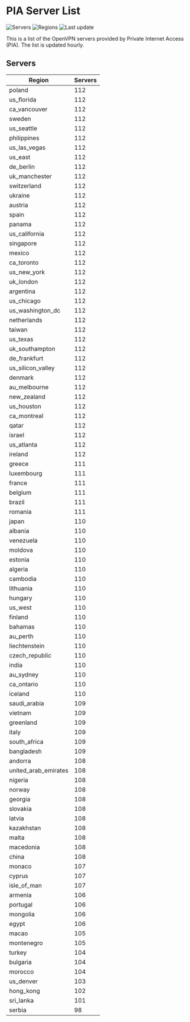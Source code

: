 # PIA Server List

![Servers](https://img.shields.io/badge/servers-10,637-blue) ![Regions](https://img.shields.io/badge/regions-97-blue) ![Last update](https://img.shields.io/badge/last_updated-Mon_Apr_29_02:33:34_GMT_2024-blue)

This is a list of the OpenVPN servers provided by Private Internet Access (PIA). The list is updated hourly.

## Servers
| Region               | Servers |
|----------------------|---------|
| poland | 112 |
| us_florida | 112 |
| ca_vancouver | 112 |
| sweden | 112 |
| us_seattle | 112 |
| philippines | 112 |
| us_las_vegas | 112 |
| us_east | 112 |
| de_berlin | 112 |
| uk_manchester | 112 |
| switzerland | 112 |
| ukraine | 112 |
| austria | 112 |
| spain | 112 |
| panama | 112 |
| us_california | 112 |
| singapore | 112 |
| mexico | 112 |
| ca_toronto | 112 |
| us_new_york | 112 |
| uk_london | 112 |
| argentina | 112 |
| us_chicago | 112 |
| us_washington_dc | 112 |
| netherlands | 112 |
| taiwan | 112 |
| us_texas | 112 |
| uk_southampton | 112 |
| de_frankfurt | 112 |
| us_silicon_valley | 112 |
| denmark | 112 |
| au_melbourne | 112 |
| new_zealand | 112 |
| us_houston | 112 |
| ca_montreal | 112 |
| qatar | 112 |
| israel | 112 |
| us_atlanta | 112 |
| ireland | 112 |
| greece | 111 |
| luxembourg | 111 |
| france | 111 |
| belgium | 111 |
| brazil | 111 |
| romania | 111 |
| japan | 110 |
| albania | 110 |
| venezuela | 110 |
| moldova | 110 |
| estonia | 110 |
| algeria | 110 |
| cambodia | 110 |
| lithuania | 110 |
| hungary | 110 |
| us_west | 110 |
| finland | 110 |
| bahamas | 110 |
| au_perth | 110 |
| liechtenstein | 110 |
| czech_republic | 110 |
| india | 110 |
| au_sydney | 110 |
| ca_ontario | 110 |
| iceland | 110 |
| saudi_arabia | 109 |
| vietnam | 109 |
| greenland | 109 |
| italy | 109 |
| south_africa | 109 |
| bangladesh | 109 |
| andorra | 108 |
| united_arab_emirates | 108 |
| nigeria | 108 |
| norway | 108 |
| georgia | 108 |
| slovakia | 108 |
| latvia | 108 |
| kazakhstan | 108 |
| malta | 108 |
| macedonia | 108 |
| china | 108 |
| monaco | 107 |
| cyprus | 107 |
| isle_of_man | 107 |
| armenia | 106 |
| portugal | 106 |
| mongolia | 106 |
| egypt | 106 |
| macao | 105 |
| montenegro | 105 |
| turkey | 104 |
| bulgaria | 104 |
| morocco | 104 |
| us_denver | 103 |
| hong_kong | 102 |
| sri_lanka | 101 |
| serbia | 98 |